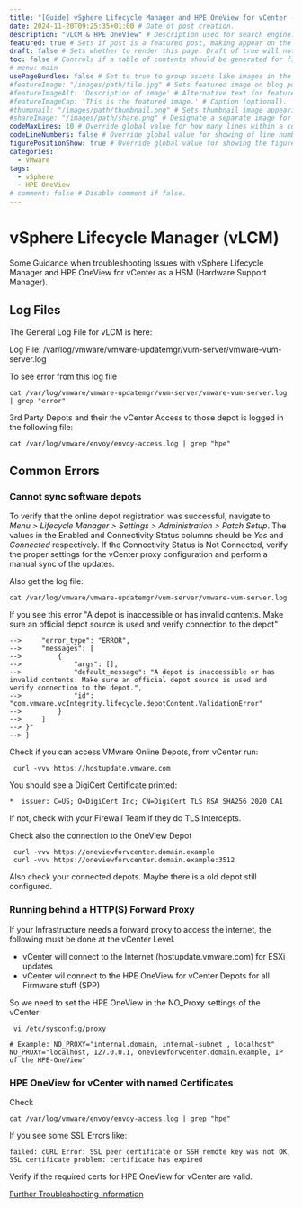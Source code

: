 ```yaml
---
title: "[Guide] vSphere Lifecycle Manager and HPE OneView for vCenter - Troubleshooting" # Title of the blog post.
date: 2024-11-20T09:25:35+01:00 # Date of post creation.
description: "vLCM & HPE OneView" # Description used for search engine.
featured: true # Sets if post is a featured post, making appear on the home page side bar.
draft: false # Sets whether to render this page. Draft of true will not be rendered.
toc: false # Controls if a table of contents should be generated for first-level links automatically.
# menu: main
usePageBundles: false # Set to true to group assets like images in the same folder as this post.
#featureImage: "/images/path/file.jpg" # Sets featured image on blog post.
#featureImageAlt: 'Description of image' # Alternative text for featured image.
#featureImageCap: 'This is the featured image.' # Caption (optional).
#thumbnail: "/images/path/thumbnail.png" # Sets thumbnail image appearing inside card on homepage.
#shareImage: "/images/path/share.png" # Designate a separate image for social media sharing.
codeMaxLines: 10 # Override global value for how many lines within a code block before auto-collapsing.
codeLineNumbers: false # Override global value for showing of line numbers within code block.
figurePositionShow: true # Override global value for showing the figure label.
categories:
  - VMware
tags:
  - vSphere
  - HPE OneView
# comment: false # Disable comment if false.
---
```

# vSphere Lifecycle Manager (vLCM)

Some Guidance when troubleshooting Issues with vSphere Lifecycle Manager and HPE OneView for vCenter as a HSM (Hardware Support Manager).

## Log Files

The General Log File for vLCM is here:

Log File: /var/log/vmware/vmware-updatemgr/vum-server/vmware-vum-server.log

To see error from this log file

```
cat /var/log/vmware/vmware-updatemgr/vum-server/vmware-vum-server.log | grep "error"
```


3rd Party Depots and their the vCenter Access to those depot is logged in the following file:

```
cat /var/log/vmware/envoy/envoy-access.log | grep "hpe"
```


## Common Errors

### Cannot sync software depots

To verify that the online depot registration was successful, navigate to *Menu > Lifecycle Manager > Settings > Administration > Patch Setup*. The values in the Enabled and Connectivity Status columns should be *Yes* and *Connected* respectively. If the Connectivity Status is Not Connected, verify the proper settings for the vCenter proxy configuration and perform a manual sync of the updates.


Also get the log file:

```
cat /var/log/vmware/vmware-updatemgr/vum-server/vmware-vum-server.log 
```

If you see this error "A depot is inaccessible or has invalid contents. Make sure an official depot source is used and verify connection to the depot"

```
-->     "error_type": "ERROR",
-->     "messages": [
-->         {
-->             "args": [],
-->             "default_message": "A depot is inaccessible or has invalid contents. Make sure an official depot source is used and verify connection to the depot.",
-->             "id": "com.vmware.vcIntegrity.lifecycle.depotContent.ValidationError"
-->         }
-->     ]
--> }"
--> }
```

Check if you can access VMware Online Depots, from vCenter run:

```
 curl -vvv https://hostupdate.vmware.com
```

You should see a DigiCert Certificate printed:

```
*  issuer: C=US; O=DigiCert Inc; CN=DigiCert TLS RSA SHA256 2020 CA1
```

If not, check with your Firewall Team if they do TLS Intercepts.

Check also the connection to the OneView Depot

```
 curl -vvv https://oneviewforvcenter.domain.example
 curl -vvv https://oneviewforvcenter.domain.example:3512
 ```

Also check your connected depots. Maybe there is a old depot still configured.



### Running behind a HTTP(S) Forward Proxy

If your Infrastructure needs a forward proxy to access the internet, the following must be done at the vCenter Level.

- vCenter will connect to the Internet (hostupdate.vmware.com) for ESXi updates
- vCenter wil connect to the HPE OneView for vCenter Depots for all Firmware stuff (SPP)

So we need to set the HPE OneView in the NO_Proxy settings of the vCenter:

```
 vi /etc/sysconfig/proxy
 ```

 ```
# Example: NO_PROXY="internal.domain, internal-subnet , localhost"
NO_PROXY="localhost, 127.0.0.1, oneviewforvcenter.domain.example, IP of the HPE-OneView"
 ```

### HPE OneView for vCenter with named Certificates 

Check

```
cat /var/log/vmware/envoy/envoy-access.log | grep "hpe"
```

If you see some SSL Errors like:

```
failed: cURL Error: SSL peer certificate or SSH remote key was not OK, SSL certificate problem: certificate has expired
```

Verify if the required certs for HPE OneView for vCenter are valid.

[Further Troubleshooting Information](https://support.hpe.com/hpesc/public/docDisplay?docId=sd00002167en_us&docLocale=en_US&page=GUID-ACF7270C-14CD-41A6-B02A-2FA0EE0C4723.html)
